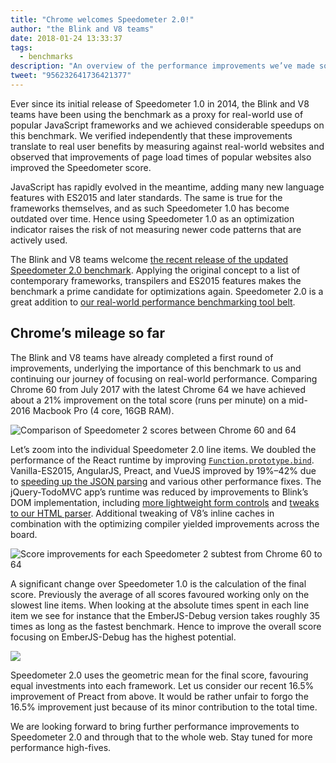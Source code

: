 ```yaml
---
title: "Chrome welcomes Speedometer 2.0!"
author: "the Blink and V8 teams"
date: 2018-01-24 13:33:37
tags:
  - benchmarks
description: "An overview of the performance improvements we’ve made so far in Blink and V8 based on Speedometer 2.0."
tweet: "956232641736421377"
---
```

Ever since its initial release of Speedometer 1.0 in 2014, the Blink and V8 teams have been using the benchmark as a proxy for real-world use of popular JavaScript frameworks and we achieved considerable speedups on this benchmark. We verified independently that these improvements translate to real user benefits by measuring against real-world websites and observed that improvements of page load times of popular websites also improved the Speedometer score.

<!--truncate-->
JavaScript has rapidly evolved in the meantime, adding many new language features with ES2015 and later standards. The same is true for the frameworks themselves, and as such Speedometer 1.0 has become outdated over time. Hence using Speedometer 1.0 as an optimization indicator raises the risk of not measuring newer code patterns that are actively used.

The Blink and V8 teams welcome [the recent release of the updated Speedometer 2.0 benchmark](https://webkit.org/blog/8063/speedometer-2-0-a-benchmark-for-modern-web-app-responsiveness/). Applying the original concept to a list of contemporary frameworks, transpilers and ES2015 features makes the benchmark a prime candidate for optimizations again. Speedometer 2.0 is a great addition to [our real-world performance benchmarking tool belt](/blog/real-world-performance).

## Chrome’s mileage so far

The Blink and V8 teams have already completed a first round of improvements, underlying the importance of this benchmark to us and continuing our journey of focusing on real-world performance. Comparing Chrome 60 from July 2017 with the latest Chrome 64 we have achieved about a 21% improvement on the total score (runs per minute) on a mid-2016 Macbook Pro (4 core, 16GB RAM).

![Comparison of Speedometer 2 scores between Chrome 60 and 64](/_img/speedometer-2/scores.png)

Let’s zoom into the individual Speedometer 2.0 line items. We doubled the performance of the React runtime by improving [`Function.prototype.bind`](https://chromium.googlesource.com/v8/v8/+/808dc8cff3f6530a627ade106cbd814d16a10a18). Vanilla-ES2015, AngularJS, Preact, and VueJS improved by 19%–42% due to [speeding up the JSON parsing](https://chromium-review.googlesource.com/c/v8/v8/+/700494) and various other performance fixes. The jQuery-TodoMVC app’s runtime was reduced by improvements to Blink’s DOM implementation, including [more lightweight form controls](https://chromium.googlesource.com/chromium/src/+/f610be969095d0af8569924e7d7780b5a6a890cd) and [tweaks to our HTML parser](https://chromium.googlesource.com/chromium/src/+/6dd09a38aaae9c15adf5aad966f761f180bf1cef). Additional tweaking of V8’s inline caches in combination with the optimizing compiler yielded improvements across the board.

![Score improvements for each Speedometer 2 subtest from Chrome 60 to 64](/_img/speedometer-2/improvements.png)

A significant change over Speedometer 1.0 is the calculation of the final score. Previously the average of all scores favoured working only on the slowest line items. When looking at the absolute times spent in each line item we see for instance that the EmberJS-Debug version takes roughly 35 times as long as the fastest benchmark. Hence to improve the overall score focusing on EmberJS-Debug has the highest potential.

![](/_img/speedometer-2/time.png)

Speedometer 2.0 uses the geometric mean for the final score, favouring equal investments into each framework. Let us consider our recent 16.5% improvement of Preact from above. It would be rather unfair to forgo the 16.5% improvement just because of its minor contribution to the total time.

We are looking forward to bring further performance improvements to Speedometer 2.0 and through that to the whole web. Stay tuned for more performance high-fives.
